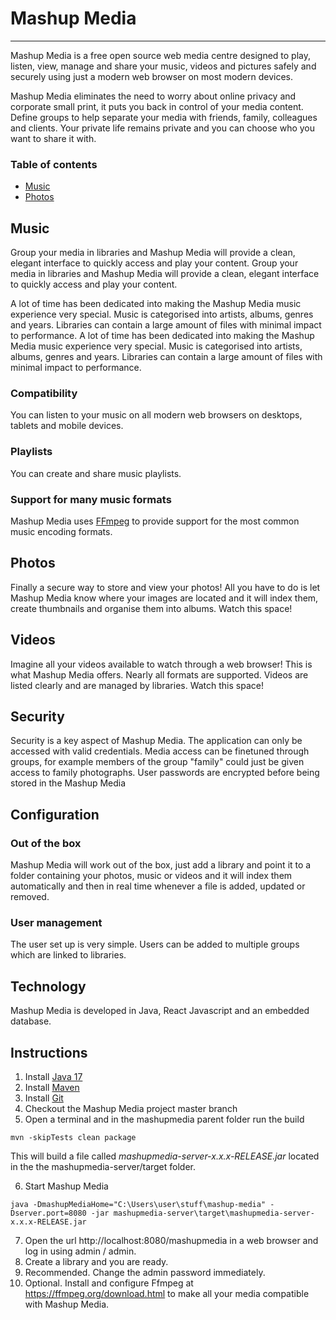 # Mashup Media
***
Mashup Media is a free open source web media centre designed to play, listen, view, manage and share your music, videos and pictures safely and securely using just a modern web browser on most modern devices.

Mashup Media eliminates the need to worry about online privacy and corporate small print, it puts you back in control of your media content. Define groups to help separate your media with friends, family, colleagues and clients. Your private life remains private and you can choose who you want to share it with.

### Table of contents
* [Music](#music)
* [Photos](#photos)



## Music
Group your media in libraries and Mashup Media will provide a clean, elegant interface to quickly access and play your content.
Group your media in libraries and Mashup Media will provide a clean, elegant interface to quickly access and play your content.

A lot of time has been dedicated into making the Mashup Media music experience very special. Music is categorised into artists, albums, genres and years. Libraries can contain a large amount of files with minimal impact to performance.
A lot of time has been dedicated into making the Mashup Media music experience very special. Music is categorised into artists, albums, genres and years. Libraries can contain a large amount of files with minimal impact to performance.

### Compatibility
You can listen to your music on all modern web browsers on desktops, tablets and mobile devices.

### Playlists
You can create and share music playlists.

### Support for many music formats 
Mashup Media uses [FFmpeg](https://ffmpeg.org/) to provide support for the most common music encoding formats.

## Photos
Finally a secure way to store and view your photos! All you have to do is let Mashup Media know where your images are located and it will index them, create thumbnails and organise them into albums. 
Watch this space!

## Videos
Imagine all your videos available to watch through a web browser! This is what Mashup Media offers. Nearly all formats are supported. Videos are listed clearly and are managed by libraries.
Watch this space!

## Security
Security is a key aspect of Mashup Media. The application can only be accessed with valid credentials. Media access can be finetuned through groups, for example members of the group "family" could just be given access to family photographs. User passwords are encrypted before being stored in the Mashup Media 

## Configuration
### Out of the box
Mashup Media will work out of the box, just add a library and point it to a folder containing your photos, music or videos and it will index them automatically and then in real time whenever a file is added, updated or removed.
### User management
The user set up is very simple. Users can be added to multiple groups which are linked to libraries.

## Technology
Mashup Media is developed in Java, React Javascript and an embedded database. 

## Instructions

1. Install [Java 17](https://www.oracle.com/java/technologies/javase/jdk17-archive-downloads.html) 
2. Install [Maven](https://maven.apache.org/download.cgi)
3. Install [Git](https://git-scm.com/downloads)
4. Checkout the Mashup Media project master branch
5. Open a terminal and in the mashupmedia parent folder run the build 
```
mvn -skipTests clean package
```
This will build a file called *mashupmedia-server-x.x.x-RELEASE.jar* located in the the mashupmedia-server/target folder.

6. Start Mashup Media
```
java -DmashupMediaHome="C:\Users\user\stuff\mashup-media" -Dserver.port=8080 -jar mashupmedia-server\target\mashupmedia-server-x.x.x-RELEASE.jar
```
7. Open the url http://localhost:8080/mashupmedia in a web browser and log in using admin / admin.
8. Create a library and you are ready.
9. Recommended. Change the admin password immediately.
10. Optional. Install and configure Ffmpeg at https://ffmpeg.org/download.html to make all your media compatible with Mashup Media.   


